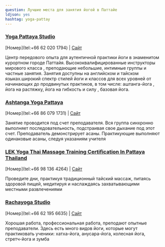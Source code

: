 ```yaml
---
question: Лучшие места для занятия йогой в Паттайе
ldjson: yes
hashtag: yoga-pattay
---
```


### [Yoga Pattaya Studio](https://maps.app.goo.gl/bfnNnW5K842CumMt5)
[Номер](tel:+66 62 020 1794) | [Сайт](https://yogapattaya.com/contact-us/)

Центр передового опыта для аутентичной практики йоги в знаменитом курортном городе Паттайя.
Высококвалифицированные инструкторы мирового класса , преподающие небольшие, интимные группы и частные занятия. Занятия доступны на английском и тайском языках.широкий спектр стилей йоги и классов для всех уровней от начинающих до продвинутых практиков, в том числе: аштанга-йога , йога на растяжку, йога на гибкость и силу , базовая йога.

### [Ashtanga Yoga Pattaya](https://maps.app.goo.gl/eA83zByxBV24hNQRA)
[Номер](tel:+66 86 079 1731) | [Сайт](http://ashtangayogapattaya.weebly.com/)

Занятие проводится под счет преподавателя. Вся группа синхронно выполняет последовательность, подстраивая свое дыхание под этот счет. Преподаватель демонстрирует асаны. Практикующие выполняют одинаковые асаны, следуя указаниям учителя

### [LEK Yoga Thai Massage Training Certification In Pattaya Thailand](https://maps.app.goo.gl/pHCoiSWLGS4r21ey8)
[Номер](tel:+66 98 136 4264) | [Сайт](+66981364264)

Проведите дни, практикуя традиционный тайский массаж, питаясь здоровой пищей, медитируя и наслаждаясь захватывающими местными развлечениями

### [Rachayoga Studio](https://maps.app.goo.gl/WBQviFVgtznHX9Ue7)
[Номер](tel:+66 62 195 6635) | [Сайт](https://www.facebook.com/Rachayoga-1829652903948102/)

Хорошая работа, профессиональная работа, преподают опытные преподаватели. Здесь есть много видов йоги, которые могут практиковать ученики:  хатха-йога, анусара-йога, колесная йога, стретч-йога и зумба

